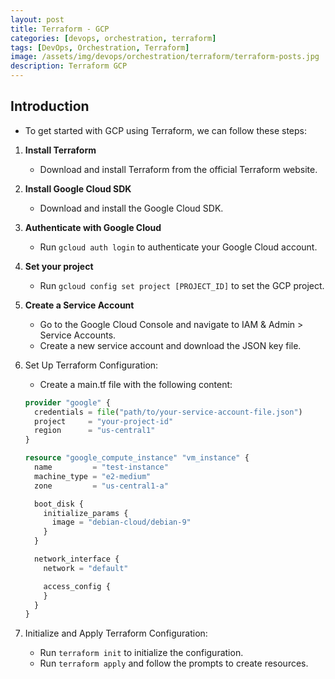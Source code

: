 ```yaml
---
layout: post
title: Terraform - GCP
categories: [devops, orchestration, terraform]
tags: [DevOps, Orchestration, Terraform]
image: /assets/img/devops/orchestration/terraform/terraform-posts.jpg
description: Terraform GCP
---
```


## Introduction

- To get started with GCP using Terraform, we can follow these steps:

1. **Install Terraform**
    - Download and install Terraform from the official Terraform website.

2. **Install Google Cloud SDK**
    - Download and install the Google Cloud SDK.

3. **Authenticate with Google Cloud**
    - Run `gcloud auth login` to authenticate your Google Cloud account.

4. **Set your project**
    - Run `gcloud config set project [PROJECT_ID]` to set the GCP project.

5. **Create a Service Account**
    - Go to the Google Cloud Console and navigate to IAM & Admin > Service Accounts.
    - Create a new service account and download the JSON key file.

6. Set Up Terraform Configuration:
    - Create a main.tf file with the following content:

    ```terraform
    provider "google" {
      credentials = file("path/to/your-service-account-file.json")
      project     = "your-project-id"
      region      = "us-central1"
    }

    resource "google_compute_instance" "vm_instance" {
      name         = "test-instance"
      machine_type = "e2-medium"
      zone         = "us-central1-a"

      boot_disk {
        initialize_params {
          image = "debian-cloud/debian-9"
        }
      }

      network_interface {
        network = "default"

        access_config {
        }
      }
    }
    ```

7. Initialize and Apply Terraform Configuration:
    - Run `terraform init` to initialize the configuration.
    - Run `terraform apply` and follow the prompts to create resources.